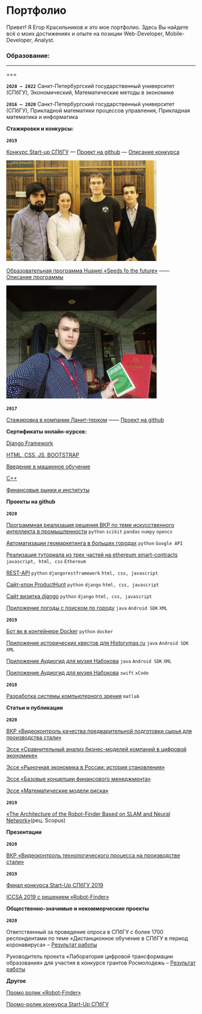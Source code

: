 # Портфолио 
Привет! Я Егор Красильников и это мое портфолио. 
Здесь Вы найдете всё о моих достижениях и опыте на позиции Web-Developer, Mobile-Developer, Analyst.

### Образование: ###
---
===

**`2020 – 2022`**
Санкт-Петербургский государственный университет (СПбГУ),
Экономический, Математические методы в экономике

**`2016 – 2020`**
Санкт-Петербургский государственный университет (СПбГУ), 
Прикладной математики процессов управления, Прикладная математика и информатика

**Стажировки и конкурсы:**

**`2019`**

[Конкурс Start-up СПбГУ](стартап.pdf) — [Проект на github](https://github.com/buchacha/HistoryQuestsAndroid) — [Описание конкурса](https://fund.spbu.ru/Startup_spbgu_2020.html)

<img src="https://github.com/egorkrasilnikov/portfoliowebdev/blob/master/qUbf6LylSlk.jpg" width="400" />

[Образовательная программа Huawei «Seeds fo the future»](P1370734-min-конвертирован_compressed.pdf) —— [Описание программы](https://drive.google.com/file/d/1iLbiOxaqK6t7lTB9cedIIgFuxCl7XPl)

<img src="https://github.com/egorkrasilnikov/portfoliowebdev/blob/master/mugpLbmhvDE.jpg" width="400" />

**`2017`**

[Стажировка в компании Ланит-терком](справка_о_стажировке.pdf) —— [Проект на github](https://github.com/Egor322129/3dReconstructionSFP)

**Сертификаты онлайн-курсов:**

[Django Framework](https://vk.cc/awV3zx)

[HTML, CSS, JS, BOOTSTRAP](https://vk.cc/awV3Ej)

[Введение в машинное обучение](https://vk.cc/awV3nI)

[С++](https://stepik.org/cert/42890)

[Финансовые рынки и институты](https://www.coursera.org/account/accomplishments/verify/XACR7EF84HAG)

**Проекты на github**

**`2020`**

[Программная реализация решения ВКР по теме искусственного интеллекта в промышленности](https://github.com/buchacha/severstal_steel_nedopal_classification)
`python` `scikit` `pandas` `numpy` `opencv`

[Автоматизации геомаркетинга в больших городах](https://github.com/buchacha/marketing_investigation)
`python` `Google API`

[Реализация туториала из трех частей на ethereum smart-contracts](https://github.com/buchacha/voting)
`javascript, html, css` `Ethereum`

[REST-API](https://github.com/buchacha/python-rest-api-more)
`python` `djangorestframework` `html, css, javascript`

[Сайт-клон ProductHunt](https://github.com/buchacha/producthunt-project)
`python` `django` `html, css, javascript`

[Сайт визитка django](https://github.com/buchacha/portfolio-project)
`python` `django` `html, css, javascript`

[Приложение погоды с поиском по городу](https://github.com/buchacha/KritTest3)
`java` `Android SDK` `XML`

**`2019`** 

[Бот вк в контейнере Docker](https://github.com/buchacha/botvk-in-docker)
`python` `docker`

[Приложение исторических квестов для Historymax.ru](https://github.com/buchacha/HistoryQuestsAndroid)
`java` `Android SDK` `XML`

[Приложение Аудиогид для музея Набокова](https://github.com/buchacha/audiogid2-android)
`java` `Android SDK` `XML`

[Приложение Аудиогид для музея Набокова](https://github.com/buchacha/audiogid2)
`swift` `xCode`

**`2018`**

[Разработка системы компьютерного зрения](https://github.com/Egor322129/3dReconstructionSFP)
`matlab`

**Статьи и публикации**

**`2020`**

[ВКР «Видеоконтроль качества предварительной подготовки сырья для производства стали»](https://drive.google.com/file/d/1EkQkQ2At9ohEUWJLSY98s3d62uUIYqZq)

[Эссе «Сравнительный анализ бизнес-моделей компаний в цифровой экономике»](https://drive.google.com/file/d/1bEW25gfgRsEfl9_XwcrqT07EJ0587jp-)

[Эссе «Рыночная экономика в России: история становления»](https://drive.google.com/file/d/1NOwMAs0KXTj5DqZrVLlnWKdDNdJ8VMyp)

[Эссе «Базовые концепции финансового менеджмента»](https://drive.google.com/file/d/1lF-n1-0hZLxhMdfCdv_1hqZ9tgu1F58R)

[Эссе «Математические модели риска»](https://drive.google.com/file/d/1PHuEsEzaYgMgdyMMsmtA207sd3HrdkYi)

**`2019`**

[«The Architecture of the Robot-Finder Based on SLAM and Neural Network»](https://drive.google.com/file/d/1Ko07lWsb1RexiwpYZYr9lZAQK5BUTy4b)(рец. Scopus)

**Презентации**

**`2020`**

[ВКР «Видеоконтроль технологического процесса на производстве стали»](https://drive.google.com/file/d/1D04tXFQZR4A1VRJpCUmbsabof4bsFpTi)

**`2019`**

[Финал конкурса Start-Up СПбГУ 2019](https://drive.google.com/file/d/1YAwgY-Z7ipsf70aGbV6pBL772CPVFTLn)

[ICCSA 2019 с решением «Robot-Finder»](https://drive.google.com/file/d/1zjthC-O4U_FMeFG8dEHShI0UBvfo6Aup)

**Общественно-значимые и некоммерческие проекты**

**`2020`**

Ответственный за проведение опроса в СПбГУ с более 1700 респондентами по теме «Дистанционное обучение в СПбГУ в период коронавируса» – [Результат работы](https://drive.google.com/file/d/1iy8KKNB4KCxB8pyzSQeZkM5_nSFL8_y-)

Руководитель проекта «Лаборатория цифровой трансформации образования» для участия в конкурсе грантов Росмолодежь – [Результат работы](https://drive.google.com/file/d/1kRaWGakBw8e-9-NeIJTQZkC6FvUznl7h)

**Другое**

[Промо ролик «Robot-Finder»](https://www.youtube.com/watch?v=fmUQ2C5v958)

[Промо-ролик конкурса Start-Up СПбГУ](https://vk.com/video-65722163_456239059)
